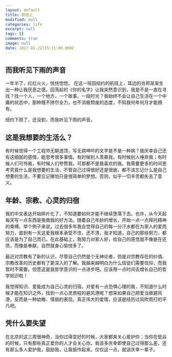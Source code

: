 ```yaml
---
layout: default
title: 航班上
modified: null
categories: life
excerpt: null
tags: []
comments: true
image: null
date: 2017-02-21T15:11:09.000Z
---
```


## 而我听见下雨的声音

一年半了，红红火火，恍恍惚惚。 在这一班回纽约的航班上，耳边的肖邦渐渐生出一种让我厌恶之感。回荡起的《你的名字》让我突然意识到，我是不是一直在寻找？找一个人，一个地方，一个故事，一段时光？我始终不会让自己生活在一个中庸的状态中，那种既不拼尽全力，也不消极颓废的态度，不知我何年何月才能拥有。

纽约下雨了，还没到，而我听见下雨的声音。

## 这是我想要的生活么？

有时候觉得一个工程师无聊透顶，写无病呻吟的文字是不是一种病？我庆幸自己还有这细腻的感情，能思考很多事情。有时候别人羡慕我，有时候别人唾弃我；有时候人们可怜我，有时候人们夸赞我。可那都不是我喜欢的我。我需要更多的时间思考究竟什么是我想要的生活，不管自己过得很好还是很崩，都不该忘记什么是自己想要的生活，不要忘记哪怕只是很简单的梦想。否则，似乎一切辛苦都失去了意义。

## 年龄、宗教、心灵的归宿

我的中文表达开始碎片化了，不知道要如何才能不继续堕落下去。也许，从今天起每天写一点东西是挽救我的好方法。随着自己年龄的增长，开始一点一点拜托精神的束缚。举个例子来说，过去很多年我会觉得自己的每一分汗水都在为家人的爱而努力，直到有一天这爱我根本承受不住，还不清，我才知道，自己的那些努力，都应该是为了自己而已。在此基础上，我努力对家人好，给自己的感觉就不像是在还债，而像是奉献，自然就身心愉悦多了。

最近对宗教有了新的认识，尽管自己仍然是个无神论者，但是对宗教存在的价值、宗教改革的历史都有了更深入的了解。我越来越明白为什么信徒们需要信仰，而我暂时不需要。但愿这是我哲学意识的一点进步吧。应该用一点时间去增长自己的哲学知识啦！

我觉得知识、爱能成为自己心灵的归宿。对爱有一点恐惧心理的我，不知道什么时候才能在知识之外，找到一点心灵旅程的避风港呢？想来如果自己把爱当做避风港，反而是一种幼稚、懦弱的表现。真正伟大的爱情，应该是经历过风吹雨打的平凡吧。

## 凭什么要失望

在北京的这三周很神奇，当你过得变好的时候，大家都来关心爱护你；当你在低谷的时候，只有那些真正爱你的人才会关心你。我该多庆幸即使自己过得那么差，还有那么多人爱护我，鼓励我，让我振作起来。仅仅这一点，就该庆幸一辈子。
